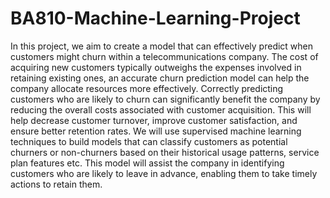 # BA810-Machine-Learning-Project
In this project, we aim to create a model that can effectively predict when customers might churn within a telecommunications company. The cost of acquiring new customers typically outweighs the expenses involved in retaining existing ones, an accurate churn prediction model can help the company allocate resources more effectively. Correctly predicting customers who are likely to churn can significantly benefit the company by reducing the overall costs associated with customer acquisition. This will help decrease customer turnover, improve customer satisfaction, and ensure better retention rates. We will use supervised machine learning techniques to build models that can classify customers as potential churners or non-churners based on their historical usage patterns, service plan features etc. This model will assist the company in identifying customers who are likely to leave in advance, enabling them to take timely actions to retain them.
